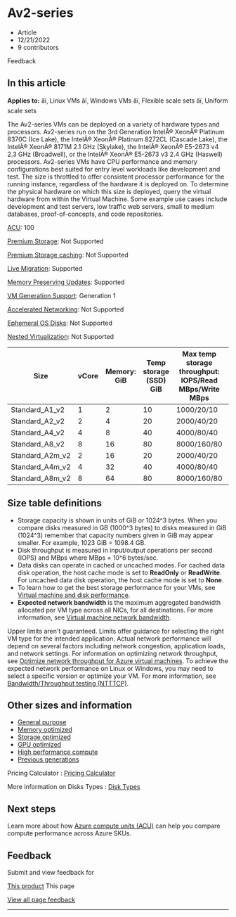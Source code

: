 # Av2-series

* Article
* 12/21/2022
* 9 contributors

Feedback

## In this article

**Applies to:** âï¸ Linux VMs âï¸ Windows VMs âï¸ Flexible scale sets âï¸ Uniform scale sets

The Av2-series VMs can be deployed on a variety of hardware types and processors. Av2-series run on the 3rd Generation IntelÂ® XeonÂ® Platinum 8370C (Ice Lake), the IntelÂ® XeonÂ® Platinum 8272CL (Cascade Lake), the IntelÂ® XeonÂ® 8171M 2.1 GHz (Skylake), the IntelÂ® XeonÂ® E5-2673 v4 2.3 GHz (Broadwell), or the IntelÂ® XeonÂ® E5-2673 v3 2.4 GHz (Haswell) processors. Av2-series VMs have CPU performance and memory configurations best suited for entry level workloads like development and test. The size is throttled to offer consistent processor performance for the running instance, regardless of the hardware it is deployed on. To determine the physical hardware on which this size is deployed, query the virtual hardware from within the Virtual Machine. Some example use cases include development and test servers, low traffic web servers, small to medium databases, proof-of-concepts, and code repositories.

[ACU](acu): 100  

[Premium Storage](premium-storage-performance): Not Supported   

[Premium Storage caching](premium-storage-performance): Not Supported   

[Live Migration](maintenance-and-updates): Supported   

[Memory Preserving Updates](maintenance-and-updates): Supported   

[VM Generation Support](generation-2): Generation 1   

[Accelerated Networking](../virtual-network/create-vm-accelerated-networking-cli): Not Supported  

[Ephemeral OS Disks](ephemeral-os-disks): Not Supported   

[Nested Virtualization](/en-us/virtualization/hyper-v-on-windows/user-guide/nested-virtualization): Not Supported   

| Size | vCore | Memory: GiB | Temp storage (SSD) GiB | Max temp storage throughput: IOPS/Read MBps/Write MBps | Max data disks/throughput: IOPS | Max NICs | Expected network bandwidth (Mbps) |
| --- | --- | --- | --- | --- | --- | --- | --- |
| Standard\_A1\_v2 | 1 | 2 | 10 | 1000/20/10 | 2/2x500 | 2 | 250 |
| Standard\_A2\_v2 | 2 | 4 | 20 | 2000/40/20 | 4/4x500 | 2 | 500 |
| Standard\_A4\_v2 | 4 | 8 | 40 | 4000/80/40 | 8/8x500 | 4 | 1000 |
| Standard\_A8\_v2 | 8 | 16 | 80 | 8000/160/80 | 16/16x500 | 8 | 2000 |
| Standard\_A2m\_v2 | 2 | 16 | 20 | 2000/40/20 | 4/4x500 | 2 | 500 |
| Standard\_A4m\_v2 | 4 | 32 | 40 | 4000/80/40 | 8/8x500 | 4 | 1000 |
| Standard\_A8m\_v2 | 8 | 64 | 80 | 8000/160/80 | 16/16x500 | 8 | 2000 |

## Size table definitions

* Storage capacity is shown in units of GiB or 1024^3 bytes. When you compare disks measured in GB (1000^3 bytes) to disks measured in GiB (1024^3) remember that capacity numbers given in GiB may appear smaller. For example, 1023 GiB = 1098.4 GB.
* Disk throughput is measured in input/output operations per second (IOPS) and MBps where MBps = 10^6 bytes/sec.
* Data disks can operate in cached or uncached modes. For cached data disk operation, the host cache mode is set to **ReadOnly** or **ReadWrite**. For uncached data disk operation, the host cache mode is set to **None**.
* To learn how to get the best storage performance for your VMs, see [Virtual machine and disk performance](disks-performance).
* **Expected network bandwidth** is the maximum aggregated bandwidth allocated per VM type across all NICs, for all destinations. For more information, see [Virtual machine network bandwidth](../virtual-network/virtual-machine-network-throughput).

Upper limits aren't guaranteed. Limits offer guidance for selecting the right VM type for the intended application. Actual network performance will depend on several factors including network congestion, application loads, and network settings. For information on optimizing network throughput, see [Optimize network throughput for Azure virtual machines](../virtual-network/virtual-network-optimize-network-bandwidth). To achieve the expected network performance on Linux or Windows, you may need to select a specific version or optimize your VM. For more information, see [Bandwidth/Throughput testing (NTTTCP)](../virtual-network/virtual-network-bandwidth-testing).

## Other sizes and information

* [General purpose](sizes-general)
* [Memory optimized](sizes-memory)
* [Storage optimized](sizes-storage)
* [GPU optimized](sizes-gpu)
* [High performance compute](sizes-hpc)
* [Previous generations](sizes-previous-gen)

Pricing Calculator : [Pricing Calculator](https://azure.microsoft.com/pricing/calculator/)

More information on Disks Types : [Disk Types](disks-types#ultra-disks)

## Next steps

Learn more about how [Azure compute units (ACU)](acu) can help you compare compute performance across Azure SKUs.

## Feedback

Submit and view feedback for

[This product](https://feedback.azure.com/d365community/forum/ec2f1827-be25-ec11-b6e6-000d3a4f0f1c)
This page

[View all page feedback](https://github.com/MicrosoftDocs/azure-docs/issues)

---
